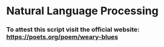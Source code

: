 # Natural Language Processing

### To attest this script visit the official website: https://poets.org/poem/weary-blues
